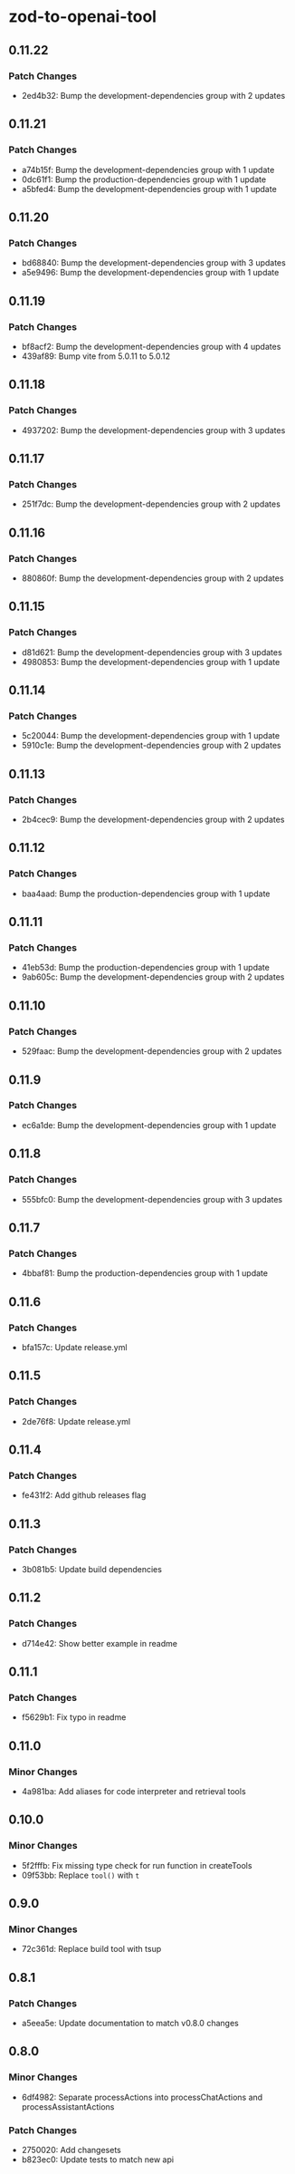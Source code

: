 # zod-to-openai-tool

## 0.11.22

### Patch Changes

- 2ed4b32: Bump the development-dependencies group with 2 updates

## 0.11.21

### Patch Changes

- a74b15f: Bump the development-dependencies group with 1 update
- 0dc61f1: Bump the production-dependencies group with 1 update
- a5bfed4: Bump the development-dependencies group with 1 update

## 0.11.20

### Patch Changes

- bd68840: Bump the development-dependencies group with 3 updates
- a5e9496: Bump the development-dependencies group with 1 update

## 0.11.19

### Patch Changes

- bf8acf2: Bump the development-dependencies group with 4 updates
- 439af89: Bump vite from 5.0.11 to 5.0.12

## 0.11.18

### Patch Changes

- 4937202: Bump the development-dependencies group with 3 updates

## 0.11.17

### Patch Changes

- 251f7dc: Bump the development-dependencies group with 2 updates

## 0.11.16

### Patch Changes

- 880860f: Bump the development-dependencies group with 2 updates

## 0.11.15

### Patch Changes

- d81d621: Bump the development-dependencies group with 3 updates
- 4980853: Bump the development-dependencies group with 1 update

## 0.11.14

### Patch Changes

- 5c20044: Bump the development-dependencies group with 1 update
- 5910c1e: Bump the development-dependencies group with 2 updates

## 0.11.13

### Patch Changes

- 2b4cec9: Bump the development-dependencies group with 2 updates

## 0.11.12

### Patch Changes

- baa4aad: Bump the production-dependencies group with 1 update

## 0.11.11

### Patch Changes

- 41eb53d: Bump the production-dependencies group with 1 update
- 9ab605c: Bump the development-dependencies group with 2 updates

## 0.11.10

### Patch Changes

- 529faac: Bump the development-dependencies group with 2 updates

## 0.11.9

### Patch Changes

- ec6a1de: Bump the development-dependencies group with 1 update

## 0.11.8

### Patch Changes

- 555bfc0: Bump the development-dependencies group with 3 updates

## 0.11.7

### Patch Changes

- 4bbaf81: Bump the production-dependencies group with 1 update

## 0.11.6

### Patch Changes

- bfa157c: Update release.yml

## 0.11.5

### Patch Changes

- 2de76f8: Update release.yml

## 0.11.4

### Patch Changes

- fe431f2: Add github releases flag

## 0.11.3

### Patch Changes

- 3b081b5: Update build dependencies

## 0.11.2

### Patch Changes

- d714e42: Show better example in readme

## 0.11.1

### Patch Changes

- f5629b1: Fix typo in readme

## 0.11.0

### Minor Changes

- 4a981ba: Add aliases for code interpreter and retrieval tools

## 0.10.0

### Minor Changes

- 5f2fffb: Fix missing type check for run function in createTools
- 09f53bb: Replace `tool()` with `t`

## 0.9.0

### Minor Changes

- 72c361d: Replace build tool with tsup

## 0.8.1

### Patch Changes

- a5eea5e: Update documentation to match v0.8.0 changes

## 0.8.0

### Minor Changes

- 6df4982: Separate processActions into processChatActions and processAssistantActions

### Patch Changes

- 2750020: Add changesets
- b823ec0: Update tests to match new api
